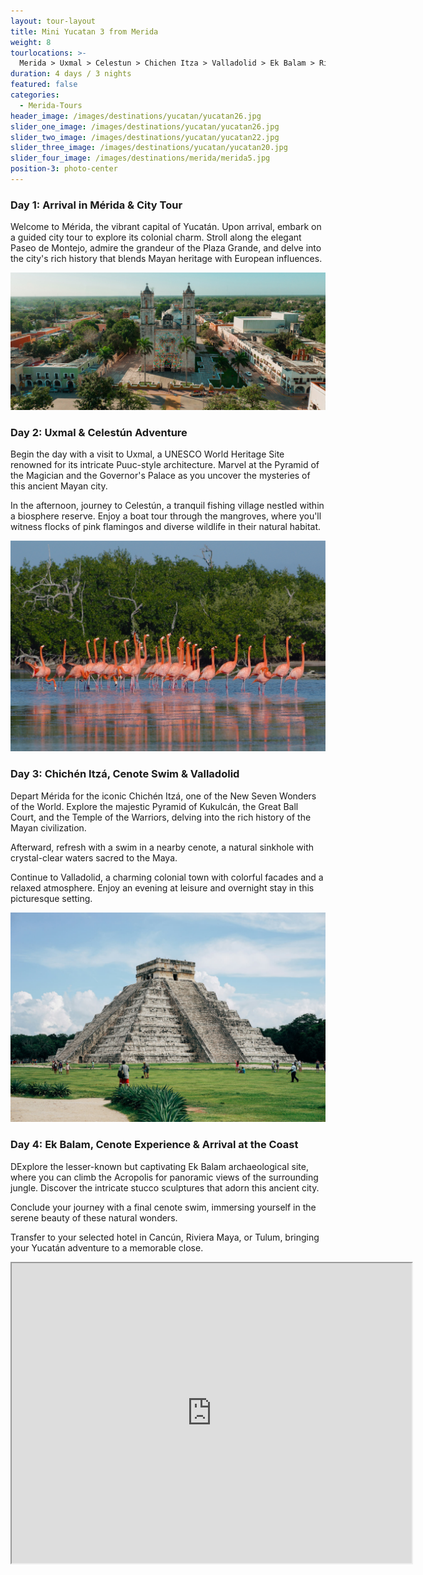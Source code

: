 ```yaml
---
layout: tour-layout
title: Mini Yucatan 3 from Merida
weight: 8
tourlocations: >-
  Merida > Uxmal > Celestun > Chichen Itza > Valladolid > Ek Balam > Riviera Maya
duration: 4 days / 3 nights
featured: false
categories:
  - Merida-Tours
header_image: /images/destinations/yucatan/yucatan26.jpg
slider_one_image: /images/destinations/yucatan/yucatan26.jpg
slider_two_image: /images/destinations/yucatan/yucatan22.jpg
slider_three_image: /images/destinations/yucatan/yucatan20.jpg
slider_four_image: /images/destinations/merida/merida5.jpg
position-3: photo-center
---
```


### Day 1: Arrival in Mérida & City Tour

Welcome to Mérida, the vibrant capital of Yucatán. Upon arrival, embark on a guided city tour to explore its colonial charm. Stroll along the elegant Paseo de Montejo, admire the grandeur of the Plaza Grande, and delve into the city's rich history that blends Mayan heritage with European influences.

![](/images/destinations/yucatan/valladolid.jpg)

### Day 2: Uxmal & Celestún Adventure

Begin the day with a visit to Uxmal, a UNESCO World Heritage Site renowned for its intricate Puuc-style architecture. Marvel at the Pyramid of the Magician and the Governor's Palace as you uncover the mysteries of this ancient Mayan city.

In the afternoon, journey to Celestún, a tranquil fishing village nestled within a biosphere reserve. Enjoy a boat tour through the mangroves, where you'll witness flocks of pink flamingos and diverse wildlife in their natural habitat.

![](/images/destinations/yucatan/riolagartos.jpg)

### Day 3: Chichén Itzá, Cenote Swim & Valladolid

Depart Mérida for the iconic Chichén Itzá, one of the New Seven Wonders of the World. Explore the majestic Pyramid of Kukulcán, the Great Ball Court, and the Temple of the Warriors, delving into the rich history of the Mayan civilization.

Afterward, refresh with a swim in a nearby cenote, a natural sinkhole with crystal-clear waters sacred to the Maya.

Continue to Valladolid, a charming colonial town with colorful facades and a relaxed atmosphere. Enjoy an evening at leisure and overnight stay in this picturesque setting.

![](/images/destinations/yucatan/chichen2.jpg)

### Day 4: Ek Balam, Cenote Experience & Arrival at the Coast

DExplore the lesser-known but captivating Ek Balam archaeological site, where you can climb the Acropolis for panoramic views of the surrounding jungle. Discover the intricate stucco sculptures that adorn this ancient city.

Conclude your journey with a final cenote swim, immersing yourself in the serene beauty of these natural wonders.

Transfer to your selected hotel in Cancún, Riviera Maya, or Tulum, bringing your Yucatán adventure to a memorable close.

<div class="map-container">

<iframe src="https://www.google.com/maps/d/u/0/embed?mid=1-cxA38llq_ZNA0TCf2YGhVQXnnigqNI&ehbc=2E312F&noprof=1" width="640" height="480"></iframe>

</div>

&nbsp;